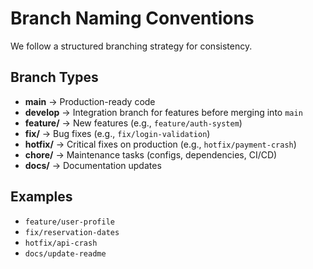# Branch Naming Conventions

We follow a structured branching strategy for consistency.

## Branch Types
- **main** → Production-ready code
- **develop** → Integration branch for features before merging into `main`
- **feature/** → New features (e.g., `feature/auth-system`)
- **fix/** → Bug fixes (e.g., `fix/login-validation`)
- **hotfix/** → Critical fixes on production (e.g., `hotfix/payment-crash`)
- **chore/** → Maintenance tasks (configs, dependencies, CI/CD)
- **docs/** → Documentation updates

## Examples
- `feature/user-profile`
- `fix/reservation-dates`
- `hotfix/api-crash`
- `docs/update-readme`
